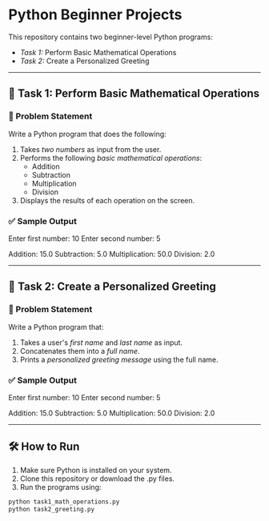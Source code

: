 # Python Beginner Projects

This repository contains two beginner-level Python programs:

- *Task 1:* Perform Basic Mathematical Operations  
- *Task 2:* Create a Personalized Greeting

---

## 🧮 Task 1: Perform Basic Mathematical Operations

### 🔸 Problem Statement

Write a Python program that does the following:

1. Takes *two numbers* as input from the user.
2. Performs the following *basic mathematical operations*:
   - Addition
   - Subtraction
   - Multiplication
   - Division
3. Displays the results of each operation on the screen.

### ✅ Sample Output
Enter first number: 10 Enter second number: 5

Addition: 15.0 Subtraction: 5.0 Multiplication: 50.0 Division: 2.0

---

## 👋 Task 2: Create a Personalized Greeting

### 🔸 Problem Statement

Write a Python program that:

1. Takes a user's *first name* and *last name* as input.
2. Concatenates them into a *full name*.
3. Prints a *personalized greeting message* using the full name.

### ✅ Sample Output
Enter first number: 10 Enter second number: 5

Addition: 15.0 Subtraction: 5.0 Multiplication: 50.0 Division: 2.0

---

## 🛠 How to Run

1. Make sure Python is installed on your system.
2. Clone this repository or download the .py files.
3. Run the programs using:

```bash
python task1_math_operations.py
python task2_greeting.py
